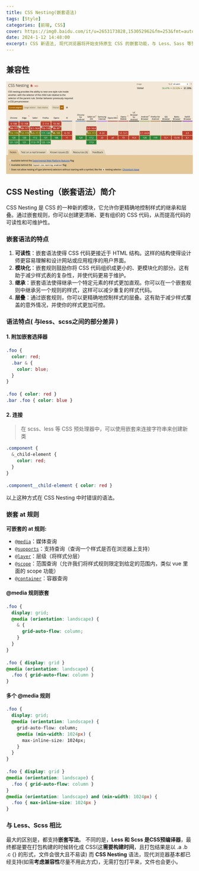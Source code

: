 ```yaml
---
title: CSS Nesting(嵌套语法)
tags: [Style]
categories: [前端, CSS]
cover: https://img0.baidu.com/it/u=2653173828,153052962&fm=253&fmt=auto&app=138&f=JPEG?w=947&h=500
date: 2024-1-12 14:48:00
excerpt: CSS 新语法, 现代浏览器将开始支持原生 CSS 的嵌套功能，与 Less、Sass 等预处理器不同，CSS 嵌套功能可以直接在 CSS 文件中使用，无需再编译成 CSS 文件。
---
```



## 兼容性
![CSS-Nexting](/assets/images/compatible/css-nesting.jpg)

## CSS Nesting（嵌套语法）简介

CSS Nesting 是 CSS 的一种新的模块，它允许你更精确地控制样式的继承和层叠。通过嵌套规则，你可以创建更清晰、更有组织的 CSS 代码，从而提高代码的可读性和可维护性。

### 嵌套语法的特点
1. **可读性**：嵌套语法使得 CSS 代码更接近于 HTML 结构。这样的结构使得设计师更容易理解和设计网站或应用程序的用户界面。
2. **模块化**：嵌套规则鼓励你将 CSS 代码组织成更小的、更模块化的部分。这有助于减少样式表的复杂性，并使代码更易于维护。
3. **继承**：嵌套语法使得继承一个特定元素的样式更加直观。你可以在一个嵌套规则中继承另一个规则的样式，这样可以减少重复的样式代码。
4. **层叠**：通过嵌套规则，你可以更精确地控制样式的层叠。这有助于减少样式覆盖的意外情况，并使你的样式更加可控。



### 语法特点( 与less、scss之间的部分差异 )

#### 1. 附加嵌套选择器

```css
.foo {
  color: red;
  .bar & {
    color: blue;
  }
}

.foo { color: red }
.bar .foo { color: blue }
```

#### 2. 连接

> 在 scss、less 等 CSS 预处理器中，可以使用嵌套来连接字符串来创建新类

```scss
.component {
  &_child-element {
    color: red;
  }
}

.component__child-element { color: red }
```

以上这种方式在 CSS Nesting 中时错误的语法。



### 嵌套 at 规则

**可嵌套的 at 规则:**

- [`@media`](https://developer.mozilla.org/en-US/docs/Web/CSS/@media)：媒体查询
- [`@supports`](https://developer.mozilla.org/en-US/docs/Web/CSS/@supports)：支持查询（查询一个样式是否在浏览器上支持）
- [`@layer`](https://developer.mozilla.org/en-US/docs/Web/CSS/@layer)：层级（将样式分层）
- [`@scope`](https://developer.mozilla.org/en-US/docs/Web/CSS/@scope)：范围查询（允许我们将样式规则限定到给定的范围内，类似 vue 里面的 scope 功能）
- [`@container`](https://developer.mozilla.org/en-US/docs/Web/CSS/@container)：容器查询

#### @media 规则嵌套

```css
.foo {
  display: grid;
  @media (orientation: landscape) {
    & {
      grid-auto-flow: column;
    }
  }
}

.foo { display: grid }
@media (orientation: landscape) {
  .foo { grid-auto-flow: column }
}
```

#### 多个 @media 规则

```css
.foo {
  display: grid;
  @media (orientation: landscape) {
    grid-auto-flow: column;
    @media (min-width: 1024px) {
      max-inline-size: 1024px;
    }
  }
}

.foo { display: grid }
@media (orientation: landscape) {
  .foo { grid-auto-flow: column }
}
@media (orientation: landscape) and (min-width: 1024px) {
  .foo { max-inline-size: 1024px }
}
```

### 与 Less、Scss 相比

最大的区别是，都支持**嵌套写法**。
不同的是，**Less 和 Scss 是CSS预编译器**，最终都是要在打包构建的时候转化成 CSS(这**需要构建时间**，且打包结果是以 .a .b .c {} 的形式，文件会很大且不易读)
而 **CSS Nesting** 语法，现代浏览器基本都已经支持(如需**考虑兼容性**尽量不用此方式)，无需打包打平来，文件也会更小。



